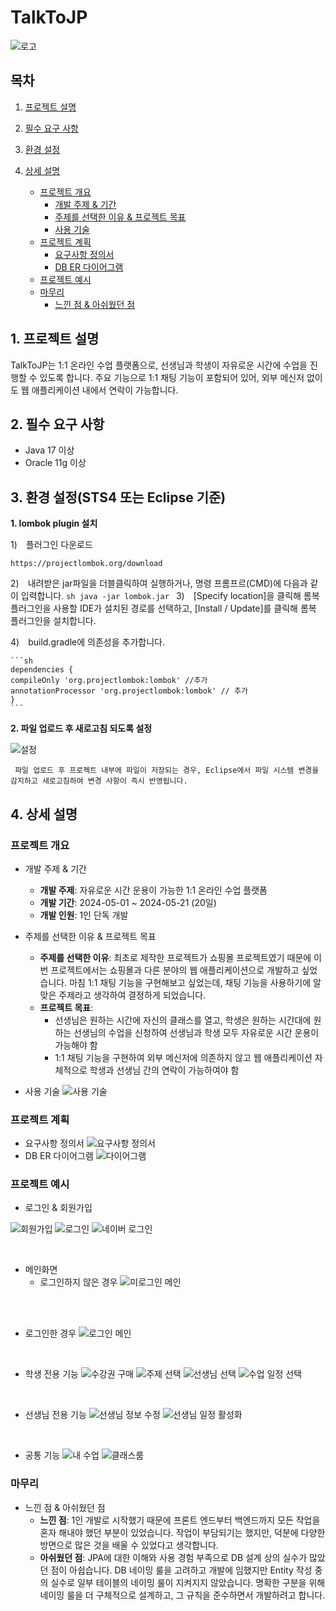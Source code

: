 # TalkToJP
![로고](images/logo.png)

## 목차
1. [프로젝트 설명](#프로젝트-설명)
2. [필수 요구 사항](#필수-요구-사항)
3. [환경 설정](#환경-설정)
4. [상세 설명](#상세-설명)

    - [프로젝트 개요](#프로젝트-개요)
        - [개발 주제 & 기간](#개발-주제--기간)
        - [주제를 선택한 이유 & 프로젝트 목표](#주제를-선택한-이유--프로젝트-목표)
        - [사용 기술](#사용-기술)
    - [프로젝트 계획](#프로젝트-계획)
        - [요구사항 정의서](#요구사항-정의서)
        - [DB ER 다이어그램](#db-er-다이어그램)
    - [프로젝트 예시](#프로젝트-예시)
    - [마무리](#마무리)
        - [느낀 점 & 아쉬웠던 점](#느낀-점--아쉬웠던-점)

## 1. 프로젝트 설명

TalkToJP는 1:1 온라인 수업 플랫폼으로, 선생님과 학생이 자유로운 시간에 수업을 진행할 수 있도록 합니다. 주요 기능으로 1:1 채팅 기능이 포함되어 있어, 외부 메신저 없이도 웹 애플리케이션 내에서 연락이 가능합니다.

## 2. 필수 요구 사항

- Java 17 이상
- Oracle 11g 이상

## 3. 환경 설정(STS4 또는 Eclipse 기준)

__1. lombok plugin 설치__

   1)　플러그인 다운로드
   
    https://projectlombok.org/download
   

   2)　내려받은 jar파일을 더블클릭하여 실행하거나, 명령 프롬프르(CMD)에 다음과 같이 입력합니다.
    ```sh
    java -jar lombok.jar
    ```
   3)　[Specify location]을 클릭해 롬복 플러그인을 사용할 IDE가 설치된 경로를 선택하고, [Install / Update]를 클릭해 롬복 플러그인을 설치합니다.

   4)　build.gradle에 의존성을 추가합니다.


    ```sh
    dependencies {
    compileOnly 'org.projectlombok:lombok' //추가
    annotationProcessor 'org.projectlombok:lombok' // 추가
    }
    ```
    
__2. 파일 업로드 후 새로고침 되도록 설정__

   
   ![설정](images/ec01.png)

   
     파일 업로드 후 프로젝트 내부에 파일이 저장되는 경우, Eclipse에서 파일 시스템 변경을 감지하고 새로고침하여 변경 사항이 즉시 반영됩니다.

## 4. 상세 설명

### 프로젝트 개요

- 개발 주제 & 기간
  - **개발 주제**: 자유로운 시간 운용이 가능한 1:1 온라인 수업 플랫폼
  - **개발 기간**: 2024-05-01 ~ 2024-05-21 (20일)
  - **개발 인원**: 1인 단독 개발

- 주제를 선택한 이유 & 프로젝트 목표
  - **주제를 선택한 이유**: 최초로 제작한 프로젝트가 쇼핑몰 프로젝트였기 때문에 이번 프로젝트에서는 쇼핑몰과 다른 분야의 웹 애플리케이션으로 개발하고 싶었습니다. 마침 1:1 채팅 기능을 구현해보고 싶었는데, 채팅 기능을 사용하기에 알맞은 주제라고 생각하여 결정하게 되었습니다.
  - **프로젝트 목표**: 
    - 선생님은 원하는 시간에 자신의 클래스를 열고, 학생은 원하는 시간대에 원하는 선생님의 수업을 신청하여 선생님과 학생 모두 자유로운 시간 운용이 가능해야 함
    - 1:1 채팅 기능을 구현하여 외부 메신저에 의존하지 않고 웹 애플리케이션 자체적으로 학생과 선생님 간의 연락이 가능하여야 함

- 사용 기술
![사용 기술](images/001.png)

### 프로젝트 계획

- 요구사항 정의서
![요구사항 정의서](images/y03.jpg)
- DB ER 다이어그램
![다이어그램](images/ER.png)

### 프로젝트 예시

- 로그인 & 회원가입

![회원가입](images/join.png)
![로그인](images/login.png)
![네이버 로그인](images/nLogin.png)

<br>

- 메인화면
  - 로그인하지 않은 경우
![미로그인 메인](images/m01.png)

<br><br>

  - 로그인한 경우
![로그인 메인](images/m02.png)

<br>

- 학생 전용 기능
![수강권 구매](images/s1.png)
![주제 선택](images/s01.png)
![선생님 선택](images/s02.png)
![수업 일정 선택](images/s03.png)

<br>

- 선생님 전용 기능
![선생님 정보 수정](images/t01.png)
![선생님 일정 활성화](images/t02.png)

<br>

- 공통 기능
![내 수업](images/s04.png)
![클래스룸](images/t03.png)


### 마무리

- 느낀 점 & 아쉬웠던 점
  - **느낀 점**: 1인 개발로 시작했기 때문에 프론트 엔드부터 백엔드까지 모든 작업을 혼자 해내야 했던 부분이 있었습니다. 작업이 부담되기는 했지만, 덕분에 다양한 방면으로 많은 것을 배울 수 있었다고 생각합니다.
  - **아쉬웠던 점**: JPA에 대한 이해와 사용 경험 부족으로 DB 설계 상의 실수가 많았던 점이 아쉽습니다. DB 네이밍 룰을 고려하고 개발에 임했지만 Entity 작성 중의 실수로 일부 테이블의 네이밍 룰이 지켜지지 않았습니다. 명확한 구분을 위해 네이밍 룰을 더 구체적으로 설계하고, 그 규칙을 준수하면서 개발하려고 합니다.
